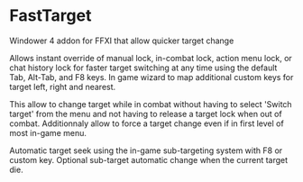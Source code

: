 # FastTarget
Windower 4 addon for FFXI that allow quicker target change

Allows instant override of manual lock, in-combat lock, action menu lock, or chat history lock for faster target switching at any time using the default Tab, Alt-Tab, and F8 keys. In game wizard to map additional custom keys for target left, right and nearest.

This allow to change target while in combat without having to select 'Switch target' from the menu and not having to release a target lock when out of combat. Additionnaly allow to force a target change even if in first level of most in-game menu.

Automatic target seek using the in-game sub-targeting system with F8 or custom key. Optional sub-target automatic change when the current target die.
